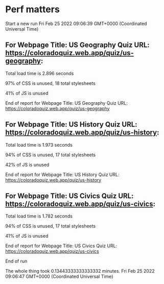 # Perf matters


Start a new run
Fri Feb 25 2022 09:06:39 GMT+0000 (Coordinated Universal Time)








## For Webpage Title: US Geography Quiz URL: https://coloradoquiz.web.app/quiz/us-geography: 


Total load time is 2.896 seconds


97% of CSS is unused, 18 total stylesheets


41% of JS is unused


End of report for Webpage Title: US Geography Quiz URL: https://coloradoquiz.web.app/quiz/us-geography




## For Webpage Title: US History Quiz URL: https://coloradoquiz.web.app/quiz/us-history: 


Total load time is 1.973 seconds


94% of CSS is unused, 17 total stylesheets


42% of JS is unused


End of report for Webpage Title: US History Quiz URL: https://coloradoquiz.web.app/quiz/us-history




## For Webpage Title: US Civics Quiz URL: https://coloradoquiz.web.app/quiz/us-civics: 


Total load time is 1.782 seconds


94% of CSS is unused, 17 total stylesheets


41% of JS is unused


End of report for Webpage Title: US Civics Quiz URL: https://coloradoquiz.web.app/quiz/us-civics


End of run


The whole thing took 0.13443333333333332 minutes.
Fri Feb 25 2022 09:06:47 GMT+0000 (Coordinated Universal Time)





